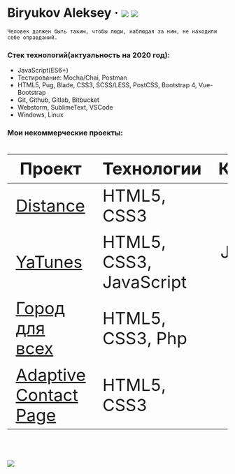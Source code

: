 # Biryukov Aleksey &middot; [![](https://img.shields.io/badge/resume-hh-red)](https://hh.ru/resume/e7610b3bff077f6fa70039ed1f584b5347786b)  [![](https://img.shields.io/badge/-telegram-0088cc)](https://tele.click/avBiryukov)  
```
Человек должен быть таким, чтобы люди, наблюдая за ним, не находили себе оправданий.
```
  ### Стек технологий(актуальность на 2020 год):
  - JavaScript(ES6+)
  - Тестирование: Mocha/Chai, Postman
  - HTML5, Pug, Blade, CSS3, SCSS/LESS, PostCSS, Bootstrap 4, Vue-Bootstrap
  - Git, Github, Gitlab, Bitbucket
  - Webstorm, SublimeText, VSCode
  - Windows, Linux

 ### Мои некоммерческие проекты:

<div class="w3-responsive">
<font size="12px">
<table style="font-size: 80%" width="100%" class="w3-table-all notranslate" id="myTable">
<thead>
<tr class="w3-white">
<th width="40%">Проект</th>
<th width="60%">Технологии</th>
<th>Категория</th>
</tr>
</thead>
<tbody>
<tr>
<td><a href="https://github.com/CreateBiryukov/Distance">Distance</a></td>
<td>HTML5, CSS3</td>
<td align="center">Вёрстка</td>
</tr>
<tr>
<td><a href="https://github.com/CreateBiryukov/YaTunes">YaTunes</a></td>
<td>HTML5, CSS3, JavaScript</td>
<td align="center">JavaScript player</td>
</tr>
<tr>
<td><a href="https://github.com/akruzhalov/city_for_all">Город для всех</a></td>
<td>HTML5, CSS3, Php</td>
<td align="center"> Вёрстка</td>
</tr>
 <tr>
<td><a href="https://github.com/CreateBiryukov/ContactPage">Adaptive Contact Page</a></td>
<td>HTML5, CSS3</td>
<td align="center"> Вёрстка</td>
</tr>
</tbody>
</table>
</font>
</div>
</br>

[![](https://img.shields.io/badge/%D0%9C%D0%BE%D0%B5%20%D1%80%D0%B0%D0%B7%D0%B2%D0%B8%D1%82%D0%B8%D0%B5-%D0%9A%D0%BD%D0%B8%D0%B3%D0%B8%2C%20%D0%BA%D1%83%D1%80%D1%81%D1%8B%2C%20%D0%BC%D0%B8%D1%82%D0%B0%D0%BF%D1%8B%2C%20%D0%BA%D0%BE%D0%BD%D1%84%D0%B5%D1%80%D0%B5%D0%BD%D1%86%D0%B8%D0%B8-%23FF0000)](https://github.com/CreateBiryukov/Personal-development)
